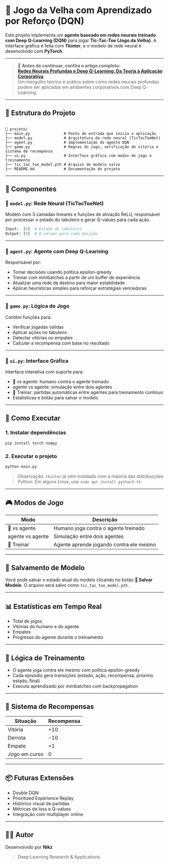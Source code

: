 # 🤖 Jogo da Velha com Aprendizado por Reforço (DQN)

Este projeto implementa um **agente baseado em redes neurais treinado com Deep Q-Learning (DQN)** para jogar **Tic-Tac-Toe (Jogo da Velha)**. A interface gráfica é feita com **Tkinter**, e o modelo de rede neural é desenvolvido com **PyTorch**.

---

> 📘 **Antes de continuar, confira o artigo completo:**  
> [**Redes Neurais Profundas e Deep Q-Learning: Da Teoria à Aplicação Corporativa**](https://github.com/NicollasRezende/NeuralNK/blob/main/RedesNeurais.md)  
> Um mergulho teórico e prático sobre como redes neurais profundas podem ser aplicadas em ambientes corporativos com Deep Q-Learning.

---

## 📂 Estrutura do Projeto

```

📁 projeto/
├── main.py               # Ponto de entrada que inicia a aplicação
├── model.py              # Arquitetura da rede neural (TicTacToeNet)
├── agent.py              # Implementação do agente DQN
├── game.py               # Regras do jogo, verificação de vitória e sistema de recompensa
├── ui.py                 # Interface gráfica com modos de jogo e treinamento
├── tic_tac_toe_model.pth # Arquivo de modelo salvo
├── README.md             # Documentação do projeto

````

---

## 🧠 Componentes

### 🔸 `model.py`: Rede Neural (TicTacToeNet)

Modelo com 3 camadas lineares e funções de ativação ReLU, responsável por processar o estado do tabuleiro e gerar Q-values para cada ação.

```python
Input:  [9]  # Estado do tabuleiro
Output: [9]  # Q-values para cada posição
````

---

### 🔸 `agent.py`: Agente com Deep Q-Learning

Responsável por:

* Tomar decisões usando política epsilon-greedy
* Treinar com minibatches a partir de um buffer de experiência
* Atualizar uma rede de destino para maior estabilidade
* Aplicar heurísticas simples para reforçar estratégias vencedoras

---

### 🔸 `game.py`: Lógica do Jogo

Contém funções para:

* Verificar jogadas válidas
* Aplicar ações no tabuleiro
* Detectar vitórias ou empates
* Calcular a recompensa com base no resultado

---

### 🔸 `ui.py`: Interface Gráfica

Interface interativa com suporte para:

* 🧑 vs agente: humano contra o agente treinado
* agente vs agente: simulação entre dois agentes
* 🎯 Treinar: partidas automáticas entre agentes para treinamento contínuo
* Estatísticas e botão para salvar o modelo

---

## 🚀 Como Executar

### 1. Instalar dependências

```bash
pip install torch numpy
```

### 2. Executar o projeto

```bash
python main.py
```

> Observação: `tkinter` já vem instalado com a maioria das distribuições Python. Em alguns Linux, use `sudo apt install python3-tk`.

---

## 🎮 Modos de Jogo

| Modo             | Descrição                               |
| ---------------- | --------------------------------------- |
| 🧑 vs agente     | Humano joga contra o agente treinado    |
| agente vs agente | Simulação entre dois agentes            |
| 🎯 Treinar       | Agente aprende jogando contra ele mesmo |

---

## 💾 Salvamento de Modelo

Você pode salvar o estado atual do modelo clicando no botão **💾 Salvar Modelo**.
O arquivo será salvo como `tic_tac_toe_model.pth`.

---

## 📊 Estatísticas em Tempo Real

* Total de jogos
* Vitórias do humano e do agente
* Empates
* Progresso do agente durante o treinamento

---

## 🧪 Lógica de Treinamento

* O agente joga contra ele mesmo com política epsilon-greedy
* Cada episódio gera transições (estado, ação, recompensa, próximo estado, final)
* Executa aprendizado por minibatches com backpropagation

---

## 🎯 Sistema de Recompensas

| Situação      | Recompensa |
| ------------- | ---------- |
| Vitória       | +10        |
| Derrota       | -10        |
| Empate        | +1         |
| Jogo em curso | 0          |

---

## 📦 Futuras Extensões

* Double DQN
* Prioritized Experience Replay
* Histórico visual de partidas
* Métricas de loss e Q-values
* Integração com multiplayer online

---

## 👨‍💻 Autor

Desenvolvido por **Nikz**

> Deep Learning Research & Applications
